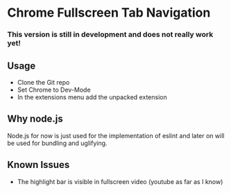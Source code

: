 # Chrome Fullscreen Tab Navigation

### This version is still in development and does not really work yet!

## Usage
- Clone the Git repo
- Set Chrome to Dev-Mode
- In the extensions menu add the unpacked extension

## Why node.js
Node.js for now is just used for the implementation of eslint and later on will be used for bundling and uglifying.

## Known Issues
- The highlight bar is visible in fullscreen video (youtube as far as I know) 
